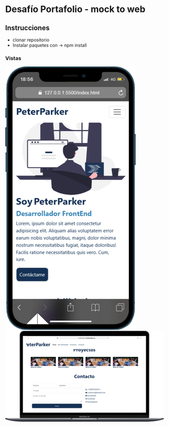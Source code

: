 # Desafío Portafolio - mock to web

## Instrucciones
 - clonar repositorio
 - Instalar paquetes con  -> npm install 

### Vistas

!["vista movil"](/assets/img/vistamovil.png)
!["vista desktop"](/assets/img/vistamacbook.png)